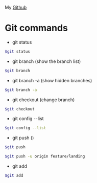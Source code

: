 My [Github](https://github.com/EidrianMax "Adrian Alvarado")

# Git commands

- git status

```sh
$git status
```

- git branch (show the branch list)

```sh
$git branch
```

- git branch -a (show hidden branches)

```sh
$git branch -a
```

- git checkout (change branch)

```sh
$git checkout
```

- git config --list

```sh
$git config --list
```

- git push ()

```sh
$git push
```

```sh
$git push -u origin feature/landing
```

- git add

```sh
$git add
```